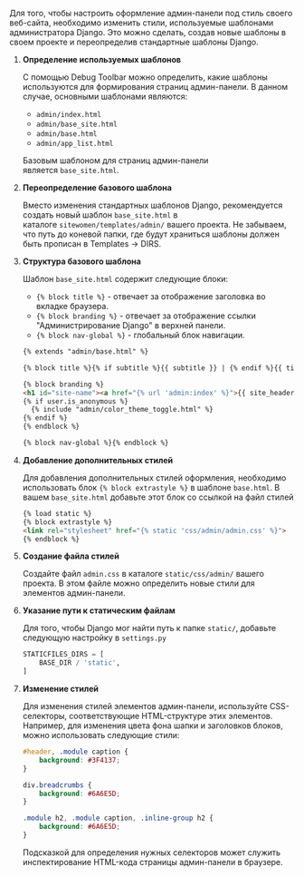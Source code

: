 Для того, чтобы настроить оформление админ-панели под стиль своего веб-сайта, необходимо изменить стили, используемые шаблонами администратора Django. Это можно сделать, создав новые шаблоны в своем проекте и переопределив стандартные шаблоны Django.

1. **Определение используемых шаблонов**
    
    С помощью Debug Toolbar можно определить, какие шаблоны используются для формирования страниц админ-панели. В данном случае, основными шаблонами являются:
    
    - `admin/index.html`
    - `admin/base_site.html`
    - `admin/base.html`
    - `admin/app_list.html`
    
    Базовым шаблоном для страниц админ-панели является `base_site.html`.
    
2. **Переопределение базового шаблона**
    
    Вместо изменения стандартных шаблонов Django, рекомендуется создать новый шаблон `base_site.html` в каталоге `sitewomen/templates/admin/` вашего проекта. Не забываем, что путь до коневой папки, где будут храниться шаблоны должен быть прописан в Templates → DIRS.
    
3. **Структура базового шаблона**
    
    Шаблон `base_site.html` содержит следующие блоки:
    
    - `{% block title %}` - отвечает за отображение заголовка во вкладке браузера.
    - `{% block branding %}` - отвечает за отображение ссылки "Администрирование Django" в верхней панели.
    - `{% block nav-global %}` - глобальный блок навигации.
    
    ```html
    {% extends "admin/base.html" %}
    
    {% block title %}{% if subtitle %}{{ subtitle }} | {% endif %}{{ title }} | {{ site_title|default:_('Django site admin') }}{% endblock %}
    
    {% block branding %}
    <h1 id="site-name"><a href="{% url 'admin:index' %}">{{ site_header|default:_('Django administration') }}</a></h1>
    {% if user.is_anonymous %}
      {% include "admin/color_theme_toggle.html" %}
    {% endif %}
    {% endblock %}
    
    {% block nav-global %}{% endblock %}
    ```
    
4. **Добавление дополнительных стилей**
    
    Для добавления дополнительных стилей оформления, необходимо использовать блок `{% block extrastyle %}` в шаблоне `base.html`. В вашем `base_site.html` добавьте этот блок со ссылкой на файл стилей
    
    ```html
    {% load static %}
    {% block extrastyle %}
    <link rel="stylesheet" href="{% static 'css/admin/admin.css' %}">
    {% endblock %}
    ```
    
5. **Создание файла стилей**
    
    Создайте файл `admin.css` в каталоге `static/css/admin/` вашего проекта. В этом файле можно определить новые стили для элементов админ-панели.
    
6. **Указание пути к статическим файлам**
    
    Для того, чтобы Django мог найти путь к папке `static/`, добавьте следующую настройку в `settings.py`
    
    ```python
    STATICFILES_DIRS = [
        BASE_DIR / 'static',
    ]
    ```
    
7. **Изменение стилей**
    
    Для изменения стилей элементов админ-панели, используйте CSS-селекторы, соответствующие HTML-структуре этих элементов. Например, для изменения цвета фона шапки и заголовков блоков, можно использовать следующие стили:
    
    ```css
    #header, .module caption {
        background: #3F4137;
    }
    
    div.breadcrumbs {
        background: #6A6E5D;
    }
    
    .module h2, .module caption, .inline-group h2 {
        background: #6A6E5D;
    }
    
    ```
    
    Подсказкой для определения нужных селекторов может служить инспектирование HTML-кода страницы админ-панели в браузере.